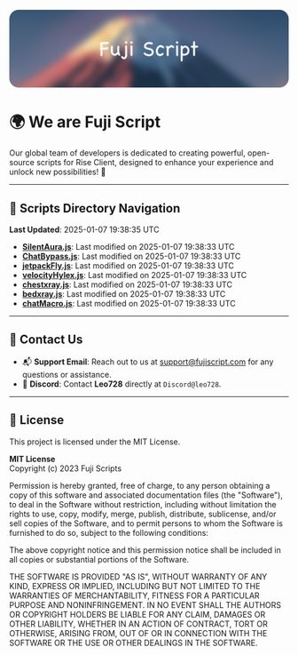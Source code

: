![Banner](.github/b.webp)

# 🌍 **We are Fuji Script**

Our global team of developers is dedicated to creating powerful, open-source scripts for Rise Client, designed to enhance your experience and unlock new possibilities! 🌟

---
<!-- SCRIPTS_NAVIGATION_START -->
## 📂 **Scripts Directory Navigation**

**Last Updated**: 2025-01-07 19:38:35 UTC

- **[SilentAura.js](scripts/SilentAura.js)**: Last modified on 2025-01-07 19:38:33 UTC
- **[ChatBypass.js](scripts/ChatBypass.js)**: Last modified on 2025-01-07 19:38:33 UTC
- **[jetpackFly.js](scripts/jetpackFly.js)**: Last modified on 2025-01-07 19:38:33 UTC
- **[velocityHylex.js](scripts/velocityHylex.js)**: Last modified on 2025-01-07 19:38:33 UTC
- **[chestxray.js](scripts/chestxray.js)**: Last modified on 2025-01-07 19:38:33 UTC
- **[bedxray.js](scripts/bedxray.js)**: Last modified on 2025-01-07 19:38:33 UTC
- **[chatMacro.js](scripts/chatMacro.js)**: Last modified on 2025-01-07 19:38:33 UTC

<!-- SCRIPTS_NAVIGATION_END -->

---

## 💬 **Contact Us**  
- 📬 **Support Email**: Reach out to us at [support@fujiscript.com](mailto:support@fujiscript.com) for any questions or assistance.  
- 💬 **Discord**: Contact **Leo728** directly at `Discord@leo728`.

---

## 📜 **License**

This project is licensed under the MIT License.  

**MIT License**  
Copyright (c) 2023 Fuji Scripts  

Permission is hereby granted, free of charge, to any person obtaining a copy of this software and associated documentation files (the "Software"), to deal in the Software without restriction, including without limitation the rights to use, copy, modify, merge, publish, distribute, sublicense, and/or sell copies of the Software, and to permit persons to whom the Software is furnished to do so, subject to the following conditions:  

The above copyright notice and this permission notice shall be included in all copies or substantial portions of the Software.  

THE SOFTWARE IS PROVIDED "AS IS", WITHOUT WARRANTY OF ANY KIND, EXPRESS OR IMPLIED, INCLUDING BUT NOT LIMITED TO THE WARRANTIES OF MERCHANTABILITY, FITNESS FOR A PARTICULAR PURPOSE AND NONINFRINGEMENT. IN NO EVENT SHALL THE AUTHORS OR COPYRIGHT HOLDERS BE LIABLE FOR ANY CLAIM, DAMAGES OR OTHER LIABILITY, WHETHER IN AN ACTION OF CONTRACT, TORT OR OTHERWISE, ARISING FROM, OUT OF OR IN CONNECTION WITH THE SOFTWARE OR THE USE OR OTHER DEALINGS IN THE SOFTWARE.  
